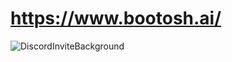 # https://www.bootosh.ai/

![DiscordInviteBackground](https://github.com/kingbootoshi/kingbootoshi/assets/127834715/4a36b58c-6f9c-4d5c-b69b-f82a67efcccd)

<!---
kingbootoshi/kingbootoshi is a ✨ special ✨ repository because its `README.md` (this file) appears on your GitHub profile.
You can click the Preview link to take a look at your changes.
--->
